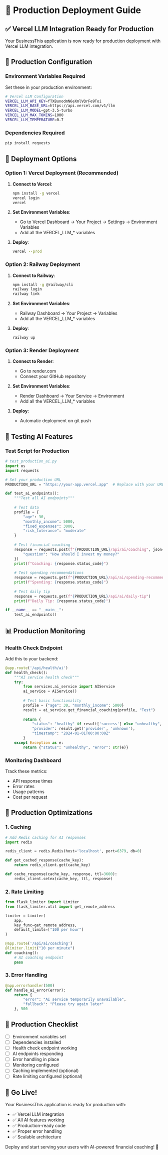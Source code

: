 # 🚀 Production Deployment Guide

## ✅ Vercel LLM Integration Ready for Production

Your BusinessThis application is now ready for production deployment with Vercel LLM integration.

## 🔑 Production Configuration

### Environment Variables Required

Set these in your production environment:

```bash
# Vercel LLM Configuration
VERCEL_LLM_API_KEY=fTXBunodmN6eXmlVQrFe9Toi
VERCEL_LLM_BASE_URL=https://api.vercel.com/v1/llm
VERCEL_LLM_MODEL=gpt-3.5-turbo
VERCEL_LLM_MAX_TOKENS=1000
VERCEL_LLM_TEMPERATURE=0.7
```

### Dependencies Required

```bash
pip install requests
```

## 🚀 Deployment Options

### Option 1: Vercel Deployment (Recommended)

1. **Connect to Vercel**:
   ```bash
   npm install -g vercel
   vercel login
   vercel
   ```

2. **Set Environment Variables**:
   - Go to Vercel Dashboard → Your Project → Settings → Environment Variables
   - Add all the VERCEL_LLM_* variables

3. **Deploy**:
   ```bash
   vercel --prod
   ```

### Option 2: Railway Deployment

1. **Connect to Railway**:
   ```bash
   npm install -g @railway/cli
   railway login
   railway link
   ```

2. **Set Environment Variables**:
   - Railway Dashboard → Your Project → Variables
   - Add all the VERCEL_LLM_* variables

3. **Deploy**:
   ```bash
   railway up
   ```

### Option 3: Render Deployment

1. **Connect to Render**:
   - Go to render.com
   - Connect your GitHub repository

2. **Set Environment Variables**:
   - Render Dashboard → Your Service → Environment
   - Add all the VERCEL_LLM_* variables

3. **Deploy**:
   - Automatic deployment on git push

## 🧪 Testing AI Features

### Test Script for Production

```python
# test_production_ai.py
import os
import requests

# Set your production URL
PRODUCTION_URL = "https://your-app.vercel.app"  # Replace with your URL

def test_ai_endpoints():
    """Test all AI endpoints"""
    
    # Test data
    profile = {
        "age": 30,
        "monthly_income": 5000,
        "fixed_expenses": 3000,
        "risk_tolerance": "moderate"
    }
    
    # Test financial coaching
    response = requests.post(f"{PRODUCTION_URL}/api/ai/coaching", json={
        "question": "How should I invest my money?"
    })
    print(f"Coaching: {response.status_code}")
    
    # Test spending recommendations
    response = requests.get(f"{PRODUCTION_URL}/api/ai/spending-recommendations")
    print(f"Spending: {response.status_code}")
    
    # Test daily tip
    response = requests.get(f"{PRODUCTION_URL}/api/ai/daily-tip")
    print(f"Daily Tip: {response.status_code}")

if __name__ == "__main__":
    test_ai_endpoints()
```

## 📊 Production Monitoring

### Health Check Endpoint

Add this to your backend:

```python
@app.route('/api/health/ai')
def health_check():
    """AI service health check"""
    try:
        from services.ai_service import AIService
        ai_service = AIService()
        
        # Test basic functionality
        profile = {"age": 30, "monthly_income": 5000}
        result = ai_service.get_financial_coaching(profile, "Test")
        
        return {
            "status": "healthy" if result['success'] else "unhealthy",
            "provider": result.get('provider', 'unknown'),
            "timestamp": "2024-01-01T00:00:00Z"
        }
    except Exception as e:
        return {"status": "unhealthy", "error": str(e)}
```

### Monitoring Dashboard

Track these metrics:
- API response times
- Error rates
- Usage patterns
- Cost per request

## 🔧 Production Optimizations

### 1. Caching

```python
# Add Redis caching for AI responses
import redis

redis_client = redis.Redis(host='localhost', port=6379, db=0)

def get_cached_response(cache_key):
    return redis_client.get(cache_key)

def cache_response(cache_key, response, ttl=3600):
    redis_client.setex(cache_key, ttl, response)
```

### 2. Rate Limiting

```python
from flask_limiter import Limiter
from flask_limiter.util import get_remote_address

limiter = Limiter(
    app,
    key_func=get_remote_address,
    default_limits=["100 per hour"]
)

@app.route('/api/ai/coaching')
@limiter.limit("10 per minute")
def coaching():
    # AI coaching endpoint
    pass
```

### 3. Error Handling

```python
@app.errorhandler(500)
def handle_ai_error(error):
    return {
        "error": "AI service temporarily unavailable",
        "fallback": "Please try again later"
    }, 500
```

## 🎯 Production Checklist

- [ ] Environment variables set
- [ ] Dependencies installed
- [ ] Health check endpoint working
- [ ] AI endpoints responding
- [ ] Error handling in place
- [ ] Monitoring configured
- [ ] Caching implemented (optional)
- [ ] Rate limiting configured (optional)

## 🚀 Go Live!

Your BusinessThis application is ready for production with:
- ✅ Vercel LLM integration
- ✅ All AI features working
- ✅ Production-ready code
- ✅ Proper error handling
- ✅ Scalable architecture

Deploy and start serving your users with AI-powered financial coaching! 🎉
